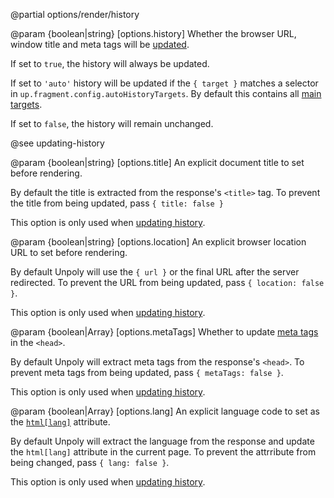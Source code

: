 @partial options/render/history

@param {boolean|string} [options.history]
  Whether the browser URL, window title and meta tags will be [updated](/updating-history).

  If set to `true`, the history will always be updated.

  If set to `'auto'` history will be updated if the `{ target }` matches
  a selector in `up.fragment.config.autoHistoryTargets`. By default this contains all
  [main targets](/main).

  If set to `false`, the history will remain unchanged.

  @see updating-history

@param {boolean|string} [options.title]
  An explicit document title to set before rendering.

  By default the title is extracted from the response's `<title>` tag.
  To prevent the title from being updated, pass `{ title: false }`

  This option is only used when [updating history](#options.history).

@param {boolean|string} [options.location]
  An explicit browser location URL to set before rendering.

  By default Unpoly will use the `{ url }` or the final URL after the server redirected.
  To prevent the URL from being updated, pass `{ location: false }`.

  This option is only used when [updating history](#options.history).

@param {boolean|Array<Element>} [options.metaTags]
  Whether to update [meta tags](/up-meta) in the `<head>`.

  By default Unpoly will extract meta tags from the response's `<head>`.
  To prevent meta tags from being updated, pass `{ metaTags: false }`.

  This option is only used when [updating history](#options.history).

@param {boolean|Array<Element>} [options.lang]
  An explicit language code to set as the [`html[lang]`](https://www.tpgi.com/using-the-html-lang-attribute/) attribute.

  By default Unpoly will extract the language from the response and update the `html[lang]`
  attribute in the current page.
  To prevent the attrribute from being changed, pass `{ lang: false }`.

  This option is only used when [updating history](#options.history).
